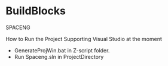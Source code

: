 # BuildBlocks
SPACENG


How to Run the Project
Supporting Visual Studio at the moment
- GenerateProjWin.bat in Z-script folder.
- Run Spaceng.sln in ProjectDirectory